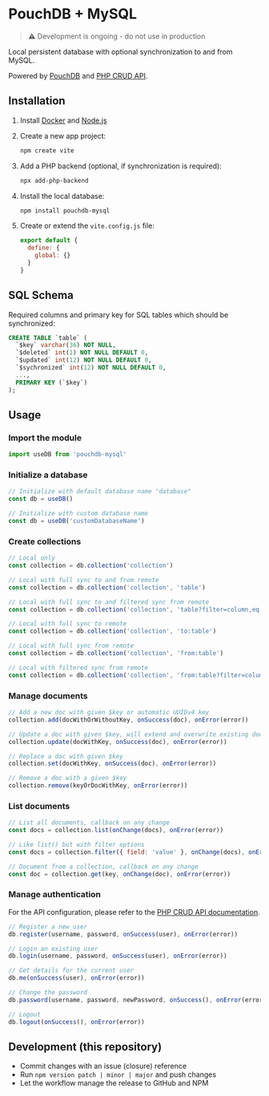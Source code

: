# PouchDB + MySQL

> ⚠️ Development is ongoing - do not use in production

Local persistent database with optional synchronization to and from MySQL.

Powered by [PouchDB](https://pouchdb.com/) and [PHP CRUD API](https://github.com/mevdschee/php-crud-api).

## Installation

1. Install [Docker](https://www.docker.com/) and [Node.js](https://nodejs.org/)

2. Create a new app project:

    ```bash
    npm create vite
    ```

3. Add a PHP backend (optional, if synchronization is required):

    ```bash
    npx add-php-backend
    ```
    
4. Install the local database:

    ```bash
    npm install pouchdb-mysql
    ```

5. Create or extend the `vite.config.js` file:

    ```js
    export default {
      define: {
        global: {}
      }
    }
    ```
    
## SQL Schema
    
Required columns and primary key for SQL tables which should be synchronized:

```sql
CREATE TABLE `table` (
  `$key` varchar(36) NOT NULL,
  `$deleted` int(1) NOT NULL DEFAULT 0,
  `$updated` int(12) NOT NULL DEFAULT 0,
  `$sychronized` int(12) NOT NULL DEFAULT 0,
  ...,
  PRIMARY KEY (`$key`)
);
```

## Usage

### Import the module

```js
import useDB from 'pouchdb-mysql'
```

### Initialize a database

```js
// Initialize with default database name "database"
const db = useDB()

// Initialize with custom database name
const db = useDB('customDatabaseName')
```

### Create collections

```js
// Local only
const collection = db.collection('collection')

// Local with full sync to and from remote
const collection = db.collection('collection', 'table')

// Local with full sync to and filtered sync from remote
const collection = db.collection('collection', 'table?filter=column,eq,something')

// Local with full sync to remote
const collection = db.collection('collection', 'to:table')

// Local with full sync from remote
const collection = db.collection('collection', 'from:table')

// Local with filtered sync from remote
const collection = db.collection('collection', 'from:table?filter=column,eq,something')
```

### Manage documents

```js
// Add a new doc with given $key or automatic UUIDv4 key
collection.add(docWithOrWithoutKey, onSuccess(doc), onError(error))

// Update a doc with given $key, will extend and overwrite existing doc
collection.update(docWithKey, onSuccess(doc), onError(error))

// Replace a doc with given $key
collection.set(docWithKey, onSuccess(doc), onError(error))

// Remove a doc with a given $key
collection.remove(keyOrDocWithKey, onError(error))
```

### List documents

```js
// List all documents, callback on any change
const docs = collection.list(onChange(docs), onError(error))

// Like list() but with filter options
const docs = collection.filter({ field: 'value' }, onChange(docs), onError(error))

// Document from a collection, callback on any change
const doc = collection.get(key, onChange(doc), onError(error))
```

### Manage authentication

For the API configuration, please refer to the [PHP CRUD API documentation](https://github.com/mevdschee/php-crud-api).

```js
// Register a new user
db.register(username, password, onSuccess(user), onError(error))

// Login an existing user
db.login(username, password, onSuccess(user), onError(error))

// Get details for the current user
db.me(onSuccess(user), onError(error))

// Change the password
db.password(username, password, newPassword, onSuccess(), onError(error))

// Logout
db.logout(onSuccess(), onError(error))
```

## Development (this repository)

- Commit changes with an issue (closure) reference
- Run `npm version patch | minor | major` and push changes
- Let the workflow manage the release to GitHub and NPM
